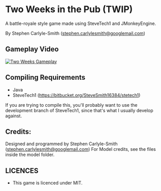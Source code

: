 # Two Weeks in the Pub (TWIP)

A battle-royale style game made using SteveTech1 and JMonkeyEngine.

By Stephen Carlyle-Smith (stephen.carlylesmith@googlemail.com)


## Gameplay Video

[![Two Weeks Gameplay](http://img.youtube.com/vi/ROtYhj_YU80/0.jpg)](http://www.youtube.com/watch?v=O-QbPfuOZQ4)


## Compiling Requirements
* Java
* SteveTech1 (https://bitbucket.org/SteveSmith16384/stetech1)

If you are trying to compile this, you'll probably want to use the development branch of SteveTech1, since that's what I usually develop against.


## Credits: 
Designed and programmed by Stephen Carlyle-Smith (stephen.carlylesmith@googlemail.com)
For Model credits, see the files inside the model folder.


## LICENCES
* This game is licenced under MIT.
